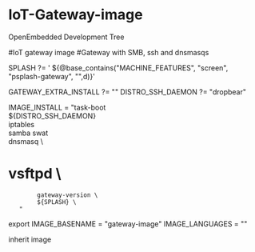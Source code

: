 # IoT-Gateway-image
OpenEmbedded Development Tree

#IoT gateway image
#Gateway with SMB, ssh and dnsmasqs

SPLASH ?= ' ${@base_contains("MACHINE_FEATURES", "screen", "psplash-gateway", "",d)}'

GATEWAY_EXTRA_INSTALL ?= ""
DISTRO_SSH_DAEMON ?= "dropbear"

IMAGE_INSTALL = "task-boot \
            ${DISTRO_SSH_DAEMON} \
            iptables \
            samba swat \
            dnsmasq \
#            vsftpd \
            gateway-version \
            ${SPLASH} \
	   "

export IMAGE_BASENAME = "gateway-image"
IMAGE_LANGUAGES = ""

inherit image
